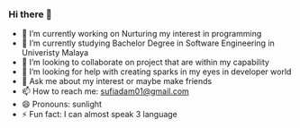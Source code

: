 ### Hi there 👋

- 🔭 I’m currently working on Nurturing my interest in programming
- 🌱 I’m currently studying Bachelor Degree in Software Engineering in Univeristy Malaya
- 👯 I’m looking to collaborate on project that are within my capability
- 🤔 I’m looking for help with creating sparks in my eyes in developer world 
- 💬 Ask me about my interest or maybe make friends
- 📫 How to reach me: sufiadam01@gmail.com
- 😄 Pronouns: sunlight
- ⚡ Fun fact: I can almost speak 3 language


<!--
**Adamlamia/Adamlamia** is a ✨ _special_ ✨ repository because its `README.md` (this file) appears on your GitHub profile.

Here are some ideas to get you started:

-->
